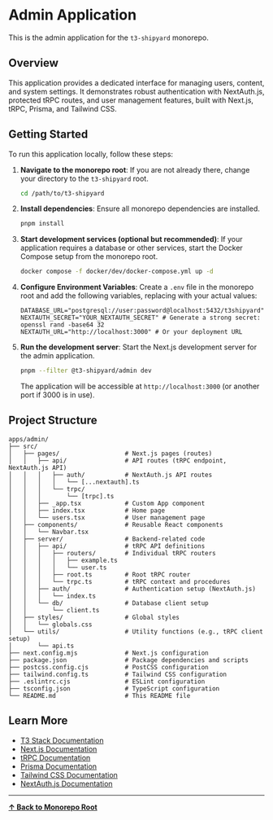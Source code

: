 # Admin Application

This is the admin application for the `t3-shipyard` monorepo.

## Overview

This application provides a dedicated interface for managing users, content, and system settings. It demonstrates robust authentication with NextAuth.js, protected tRPC routes, and user management features, built with Next.js, tRPC, Prisma, and Tailwind CSS.

## Getting Started

To run this application locally, follow these steps:

1.  **Navigate to the monorepo root**: If you are not already there, change your directory to the `t3-shipyard` root.
    ```bash
    cd /path/to/t3-shipyard
    ```

2.  **Install dependencies**: Ensure all monorepo dependencies are installed.
    ```bash
    pnpm install
    ```

3.  **Start development services (optional but recommended)**: If your application requires a database or other services, start the Docker Compose setup from the monorepo root.
    ```bash
    docker compose -f docker/dev/docker-compose.yml up -d
    ```

4.  **Configure Environment Variables**: Create a `.env` file in the monorepo root and add the following variables, replacing with your actual values:
    ```
    DATABASE_URL="postgresql://user:password@localhost:5432/t3shipyard"
    NEXTAUTH_SECRET="YOUR_NEXTAUTH_SECRET" # Generate a strong secret: openssl rand -base64 32
    NEXTAUTH_URL="http://localhost:3000" # Or your deployment URL
    ```

5.  **Run the development server**: Start the Next.js development server for the admin application.
    ```bash
    pnpm --filter @t3-shipyard/admin dev
    ```

    The application will be accessible at `http://localhost:3000` (or another port if 3000 is in use).

## Project Structure

```
apps/admin/
├── src/
│   ├── pages/                  # Next.js pages (routes)
│   │   ├── api/                # API routes (tRPC endpoint, NextAuth.js API)
│   │   │   ├── auth/           # NextAuth.js API routes
│   │   │   │   └── [...nextauth].ts
│   │   │   └── trpc/
│   │   │       └── [trpc].ts
│   │   ├── _app.tsx            # Custom App component
│   │   ├── index.tsx           # Home page
│   │   └── users.tsx           # User management page
│   ├── components/             # Reusable React components
│   │   └── Navbar.tsx
│   ├── server/                 # Backend-related code
│   │   ├── api/                # tRPC API definitions
│   │   │   ├── routers/        # Individual tRPC routers
│   │   │   │   ├── example.ts
│   │   │   │   └── user.ts
│   │   │   ├── root.ts         # Root tRPC router
│   │   │   └── trpc.ts         # tRPC context and procedures
│   │   ├── auth/               # Authentication setup (NextAuth.js)
│   │   │   └── index.ts
│   │   └── db/                 # Database client setup
│   │       └── client.ts
│   ├── styles/                 # Global styles
│   │   └── globals.css
│   └── utils/                  # Utility functions (e.g., tRPC client setup)
│       └── api.ts
├── next.config.mjs             # Next.js configuration
├── package.json                # Package dependencies and scripts
├── postcss.config.cjs          # PostCSS configuration
├── tailwind.config.ts          # Tailwind CSS configuration
├── .eslintrc.cjs               # ESLint configuration
├── tsconfig.json               # TypeScript configuration
└── README.md                   # This README file
```

## Learn More

-   [T3 Stack Documentation](https://create.t3.gg/)
-   [Next.js Documentation](https://nextjs.org/docs)
-   [tRPC Documentation](https://trpc.io/docs)
-   [Prisma Documentation](https://www.prisma.io/docs)
-   [Tailwind CSS Documentation](https://tailwindcss.com/docs)
-   [NextAuth.js Documentation](https://next-auth.js.org/)

---

**[&#8593; Back to Monorepo Root](https://github.com/dunamismax/t3-shipyard)**